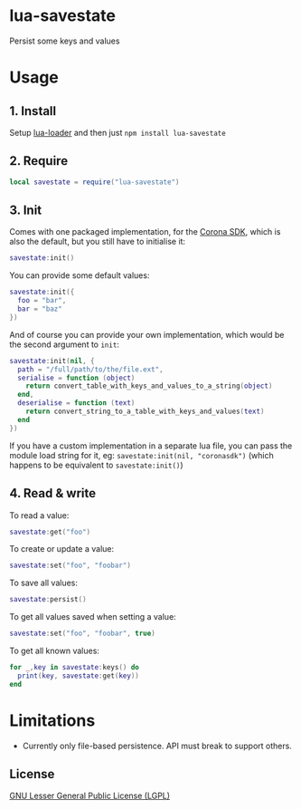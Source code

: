 # lua-savestate

Persist some keys and values

# Usage

## 1. Install
Setup [lua-loader](https://github.com/wscherphof/lua-loader) and then just `npm install lua-savestate`

## 2. Require
```lua
local savestate = require("lua-savestate")
```

## 3. Init
Comes with one packaged implementation, for the [Corona SDK](http://www.coronalabs.com/products/corona-sdk/), which is also the default, but you still have to initialise it:
```lua
savestate:init()
```
You can provide some default values:
```lua
savestate:init({
  foo = "bar",
  bar = "baz"
})
```
And of course you can provide your own implementation, which would be the second argument to `init`:
```lua
savestate:init(nil, {
  path = "/full/path/to/the/file.ext",
  serialise = function (object)
    return convert_table_with_keys_and_values_to_a_string(object)
  end,
  deserialise = function (text)
    return convert_string_to_a_table_with_keys_and_values(text)
  end
})
```
If you have a custom implementation in a separate lua file, you can pass the module load string for it, eg: `savestate:init(nil, "coronasdk")` (which happens to be equivalent to `savestate:init()`)

## 4. Read & write
To read a value:
```lua
savestate:get("foo")
```
To create or update a value:
```lua
savestate:set("foo", "foobar")
```
To save all values:
```lua
savestate:persist()
```
To get all values saved when setting a value:
```lua
savestate:set("foo", "foobar", true)
```
To get all known values:
```lua
for _,key in savestate:keys() do
  print(key, savestate:get(key))
end
```

# Limitations

- Currently only file-based persistence. API must break to support others.

## License
[GNU Lesser General Public License (LGPL)](http://www.gnu.org/licenses/lgpl-3.0.txt)
